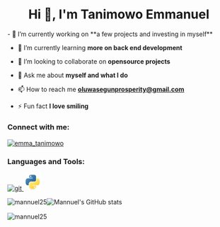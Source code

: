 <h1 align="center">Hi 👋, I'm Tanimowo Emmanuel</h1>
- 🔭 I’m currently working on **a few projects and investing in myself**

- 🌱 I’m currently learning **more on back end development**

- 👯 I’m looking to collaborate on **opensource projects**

- 💬 Ask me about **myself and what I do**

- 📫 How to reach me **oluwasegunprosperity@gmail.com**

- ⚡ Fun fact **I love smiling**

<h3 align="left">Connect with me:</h3>
<p align="left">
<a href="https://twitter.com/emma_tanimowo" target="blank"><img align="center" src="https://raw.githubusercontent.com/rahuldkjain/github-profile-readme-generator/master/src/images/icons/Social/twitter.svg" alt="emma_tanimowo" height="30" width="40" /></a>
</p>

<h3 align="left">Languages and Tools:</h3>
<p align="left"> <a href="https://git-scm.com/" target="_blank"> <img src="https://www.vectorlogo.zone/logos/git-scm/git-scm-icon.svg" alt="git" width="40" height="40"/> </a> <a href="https://www.python.org" target="_blank"> <img src="https://raw.githubusercontent.com/devicons/devicon/master/icons/python/python-original.svg" alt="python" width="40" height="40"/> </a> </p>

<p><img align="left" src="https://github-readme-stats.vercel.app/api/top-langs?username=mannuel25&show_icons=true&locale=en&layout=compact" alt="mannuel25" /></p>

![Mannuel's GitHub stats](https://github-readme-stats.vercel.app/api?username=Mannuel25&show_icons=true&theme=cobalt)

<p><img align="center" src="https://github-readme-streak-stats.herokuapp.com/?user=mannuel25&" alt="mannuel25" /></p>


